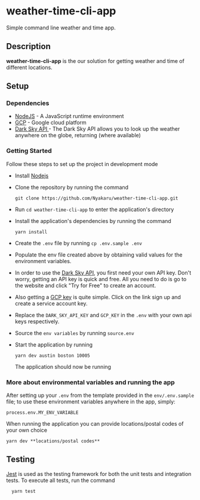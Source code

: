 # weather-time-cli-app

Simple command line weather and time app.

## Description

**weather-time-cli-app** is the our solution for getting weather and time of different locations.


## Setup

### Dependencies

- [NodeJS](https://github.com/nodejs/node) - A JavaScript runtime environment
- [GCP](https://cloud.google.com) - Google cloud platform
- [Dark Sky API ](https://darksky.net/dev/docs) - The Dark Sky API allows you to look up the weather anywhere on the globe, returning (where available)

### Getting Started

Follow these steps to set up the project in development mode

- Install [Nodejs](https://nodejs.org/en/download/)
- Clone the repository by running the command

  ```[bash]
  git clone https://github.com/Nyakaru/weather-time-cli-app.git
  ```

- Run `cd weather-time-cli-app` to enter the application's directory
- Install the application's dependencies by running the command
  ```
  yarn install
  ```
- Create the `.env` file by running `cp .env.sample .env`
- Populate the env file created above by obtaining valid values for the environment variables.
- In order to use the  [Dark Sky API](https://darksky.net/dev/docs), you first need your own API key. Don't worry, getting an      API key is quick and free. All you need to do is go to the website and click "Try for Free" to create an account.
- Also getting a [GCP key](https://cloud.google.com/iam/docs/creating-managing-service-account-keys) is quite simple. Click on     the link sign up and create a service account key.
- Replace the `DARK_SKY_API_KEY` and `GCP_KEY` in the `.env` with your own api keys respectively.
- Source the `env variables` by running `source.env`
- Start the application by running
  ```
  yarn dev austin boston 10005
  ```
  The application should now be running


### More about environmental variables and running the app

After setting up your `.env` from the template provided in the `env/.env.sample` file;
to use these environment variables anywhere in the app, simply:

```[js]
process.env.MY_ENV_VARIABLE
```

When running the application you can provide locations/postal codes of your own choice

```
yarn dev **locations/postal codes**
```

## Testing

[Jest](https://jestjs.io) is used as the testing framework for both the unit tests and integration tests.
To execute all tests, run the command

```
  yarn test 
```
